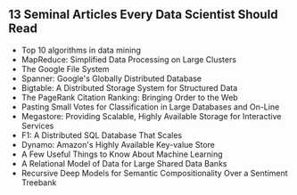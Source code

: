 <h2> 13 Seminal Articles Every Data Scientist Should Read</h2>

<ul>

                             

 <li><a target="_blank" href="https://github.com/manjunath5496/13-Seminal-Articles-Every-Data-Scientist-Should-Read/blob/master/eds(1).pdf" style="text-decoration:none;">Top 10 algorithms in data mining</a></li>

 <li><a target="_blank" href="https://github.com/manjunath5496/13-Seminal-Articles-Every-Data-Scientist-Should-Read/blob/master/eds(2).pdf" style="text-decoration:none;"> MapReduce: Simplified Data Processing on Large Clusters</a></li>

<li><a target="_blank" href="https://github.com/manjunath5496/13-Seminal-Articles-Every-Data-Scientist-Should-Read/blob/master/eds(3).pdf" style="text-decoration:none;">The Google File System</a></li>
 <li><a target="_blank" href="https://github.com/manjunath5496/13-Seminal-Articles-Every-Data-Scientist-Should-Read/blob/master/eds(4).pdf" style="text-decoration:none;">Spanner: Google's Globally Distributed Database</a></li>                              
<li><a target="_blank" href="https://github.com/manjunath5496/13-Seminal-Articles-Every-Data-Scientist-Should-Read/blob/master/eds(5).pdf" style="text-decoration:none;">Bigtable: A Distributed Storage System for Structured Data</a></li>
<li><a target="_blank" href="https://github.com/manjunath5496/13-Seminal-Articles-Every-Data-Scientist-Should-Read/blob/master/eds(6).pdf" style="text-decoration:none;">The PageRank Citation Ranking: Bringing Order to the Web</a></li>
 <li><a target="_blank" href="https://github.com/manjunath5496/13-Seminal-Articles-Every-Data-Scientist-Should-Read/blob/master/eds(7).pdf" style="text-decoration:none;">Pasting Small Votes for Classification in Large Databases and On-Line</a></li>

 <li><a target="_blank" href="https://github.com/manjunath5496/13-Seminal-Articles-Every-Data-Scientist-Should-Read/blob/master/eds(8).pdf" style="text-decoration:none;"> Megastore: Providing Scalable, Highly Available Storage for Interactive Services </a></li>
   <li><a target="_blank" href="https://github.com/manjunath5496/13-Seminal-Articles-Every-Data-Scientist-Should-Read/blob/master/eds(9).pdf" style="text-decoration:none;">F1: A Distributed SQL Database That Scales</a></li>
  
   
 <li><a target="_blank" href="https://github.com/manjunath5496/13-Seminal-Articles-Every-Data-Scientist-Should-Read/blob/master/eds(10).pdf" style="text-decoration:none;">Dynamo: Amazon's Highly Available Key-value Store</a></li>                              
<li><a target="_blank" href="https://github.com/manjunath5496/13-Seminal-Articles-Every-Data-Scientist-Should-Read/blob/master/eds(11).pdf" style="text-decoration:none;">A Few Useful Things to Know About Machine Learning</a></li>
<li><a target="_blank" href="https://github.com/manjunath5496/13-Seminal-Articles-Every-Data-Scientist-Should-Read/blob/master/eds(12).pdf" style="text-decoration:none;">A Relational Model of Data for Large Shared Data Banks</a></li>
<li><a target="_blank" href="https://github.com/manjunath5496/13-Seminal-Articles-Every-Data-Scientist-Should-Read/blob/master/eds(13).pdf" style="text-decoration:none;">Recursive Deep Models for Semantic Compositionality Over a Sentiment Treebank</a></li>
</ul>
